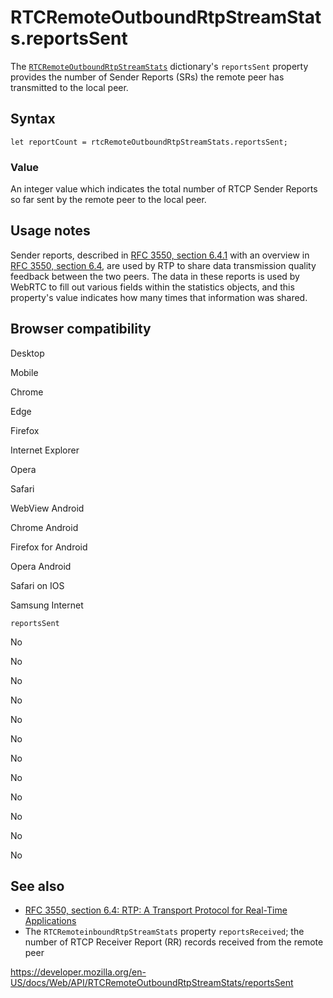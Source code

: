 RTCRemoteOutboundRtpStreamStats.reportsSent
===========================================

The [`RTCRemoteOutboundRtpStreamStats`](../rtcremoteoutboundrtpstreamstats) dictionary's `reportsSent` property provides the number of Sender Reports (SRs) the remote peer has transmitted to the local peer.

Syntax
------

    let reportCount = rtcRemoteOutboundRtpStreamStats.reportsSent;

### Value

An integer value which indicates the total number of RTCP Sender Reports so far sent by the remote peer to the local peer.

Usage notes
-----------

Sender reports, described in [RFC 3550, section 6.4.1](https://tools.ietf.org/html/rfc3550#section-6.4.1) with an overview in [RFC 3550, section 6.4](https://tools.ietf.org/html/rfc3550#section-6.4), are used by RTP to share data transmission quality feedback between the two peers. The data in these reports is used by WebRTC to fill out various fields within the statistics objects, and this property's value indicates how many times that information was shared.

Browser compatibility
---------------------

Desktop

Mobile

Chrome

Edge

Firefox

Internet Explorer

Opera

Safari

WebView Android

Chrome Android

Firefox for Android

Opera Android

Safari on IOS

Samsung Internet

`reportsSent`

No

No

No

No

No

No

No

No

No

No

No

No

See also
--------

-   [RFC 3550, section 6.4: RTP: A Transport Protocol for Real-Time Applications](https://tools.ietf.org/html/rfc3550#section-6.4)
-   The <span class="page-not-created">`RTCRemoteinboundRtpStreamStats`</span> property <span class="page-not-created">`reportsReceived`</span>; the number of RTCP Receiver Report (RR) records received from the remote peer

<a href="https://developer.mozilla.org/en-US/docs/Web/API/RTCRemoteOutboundRtpStreamStats/reportsSent" class="_attribution-link">https://developer.mozilla.org/en-US/docs/Web/API/RTCRemoteOutboundRtpStreamStats/reportsSent</a>
